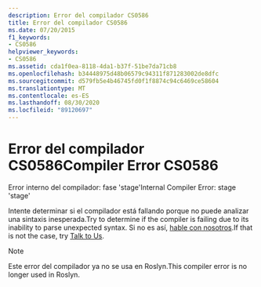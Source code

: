 ```yaml
---
description: Error del compilador CS0586
title: Error del compilador CS0586
ms.date: 07/20/2015
f1_keywords:
- CS0586
helpviewer_keywords:
- CS0586
ms.assetid: cda1f0ea-8118-4da1-b37f-51be7da71cb8
ms.openlocfilehash: b34448975d48b06579c94311f871283002de8dfc
ms.sourcegitcommit: d579fb5e4b46745fd0f1f8874c94c6469ce58604
ms.translationtype: MT
ms.contentlocale: es-ES
ms.lasthandoff: 08/30/2020
ms.locfileid: "89120697"
---
```

# <a name="compiler-error-cs0586"></a><span data-ttu-id="71486-103">Error del compilador CS0586</span><span class="sxs-lookup"><span data-stu-id="71486-103">Compiler Error CS0586</span></span>

<span data-ttu-id="71486-104">Error interno del compilador: fase 'stage'</span><span class="sxs-lookup"><span data-stu-id="71486-104">Internal Compiler Error: stage 'stage'</span></span>

 <span data-ttu-id="71486-105">Intente determinar si el compilador está fallando porque no puede analizar una sintaxis inesperada.</span><span class="sxs-lookup"><span data-stu-id="71486-105">Try to determine if the compiler is failing due to its inability to parse unexpected syntax.</span></span> <span data-ttu-id="71486-106">Si no es así, [hable con nosotros](/visualstudio/ide/feedback-options).</span><span class="sxs-lookup"><span data-stu-id="71486-106">If that is not the case, try [Talk to Us](/visualstudio/ide/feedback-options).</span></span>

> [!NOTE]
> <span data-ttu-id="71486-107">Este error del compilador ya no se usa en Roslyn.</span><span class="sxs-lookup"><span data-stu-id="71486-107">This compiler error is no longer used in Roslyn.</span></span>
